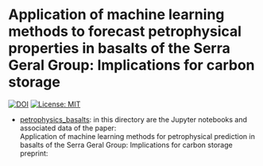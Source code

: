 # Application of machine learning methods to forecast petrophysical properties in basalts of the Serra Geral Group: Implications for carbon storage

[![DOI](https://zenodo.org/badge/DOI/10.5281/zenodo.12730803.svg)](https://doi.org/10.5281/zenodo.12730803)
[![License: MIT](https://img.shields.io/badge/license-MIT-blue.svg)](https://opensource.org/licenses/MIT)

* [petrophysics_basalts](petrophysics_basalts): in this directory are the Jupyter notebooks and associated data of the paper:\
Application of machine learning methods for petrophysical prediction in basalts of the Serra Geral Group: Implications for carbon storage\
preprint:
